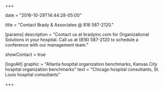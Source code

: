 +++

date = "2016-10-29T14:44:28-05:00"

title = "Contact Brady & Associates @ 816 587-2120."

[params]
  description = "Contact us at bradyinc.com for Organizational Solutions in your hospital. Call us at (816) 587-2120 to schedule a conference with our management team."

showContact = true

[logoAlt]
  graphic = "Atlanta hospital organization benchmarks, Kansas City hospital organization benchmarks"
  text = "Chicago hospital consultants, St. Louis hospital consultants"

+++
